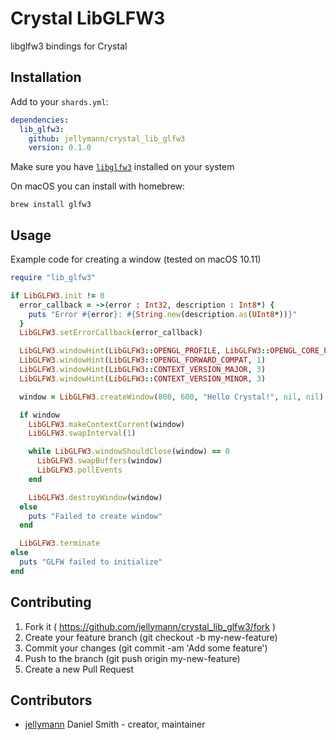 # Crystal LibGLFW3

libglfw3 bindings for Crystal

## Installation

Add to your `shards.yml`:

```yaml
dependencies:
  lib_glfw3:
    github: jellymann/crystal_lib_glfw3
    version: 0.1.0
```

Make sure you have [`libglfw3`](http://www.glfw.org/download.html) installed on your system

On macOS you can install with homebrew:
```shell
brew install glfw3
```

## Usage

Example code for creating a window (tested on macOS 10.11)
```ruby
require "lib_glfw3"

if LibGLFW3.init != 0
  error_callback = ->(error : Int32, description : Int8*) {
    puts "Error #{error}: #{String.new(description.as(UInt8*))}"
  }
  LibGLFW3.setErrorCallback(error_callback)

  LibGLFW3.windowHint(LibGLFW3::OPENGL_PROFILE, LibGLFW3::OPENGL_CORE_PROFILE)
  LibGLFW3.windowHint(LibGLFW3::OPENGL_FORWARD_COMPAT, 1)
  LibGLFW3.windowHint(LibGLFW3::CONTEXT_VERSION_MAJOR, 3)
  LibGLFW3.windowHint(LibGLFW3::CONTEXT_VERSION_MINOR, 3)

  window = LibGLFW3.createWindow(800, 600, "Hello Crystal!", nil, nil)

  if window
    LibGLFW3.makeContextCurrent(window)
    LibGLFW3.swapInterval(1)

    while LibGLFW3.windowShouldClose(window) == 0
      LibGLFW3.swapBuffers(window)
      LibGLFW3.pollEvents
    end

    LibGLFW3.destroyWindow(window)
  else
    puts "Failed to create window"
  end

  LibGLFW3.terminate
else
  puts "GLFW failed to initialize"
end
```

## Contributing

1. Fork it ( https://github.com/jellymann/crystal_lib_glfw3/fork )
2. Create your feature branch (git checkout -b my-new-feature)
3. Commit your changes (git commit -am 'Add some feature')
4. Push to the branch (git push origin my-new-feature)
5. Create a new Pull Request

## Contributors

- [jellymann](https://github.com/jellymann) Daniel Smith - creator, maintainer
